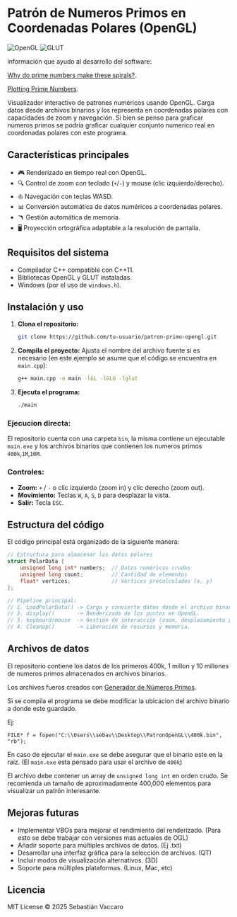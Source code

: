 # Patrón de Numeros Primos en Coordenadas Polares (OpenGL)

![OpenGL](https://img.shields.io/badge/OpenGL-1.0+-green)
![GLUT](https://img.shields.io/badge/GLUT-3.7+-blue)

información que ayudo al desarrollo del software:

[Why do prime numbers make these spirals?](https://www.youtube.com/watch?v=EK32jo7i5LQ&t=151s&ab_channel=3Blue1Brown).

[Plotting Prime Numbers](https://jaketae.github.io/study/prime-spirals/).

Visualizador interactivo de patrones numéricos usando OpenGL. Carga datos desde archivos binarios y los representa en coordenadas polares con capacidades de zoom y navegación. Si bien se penso para graficar numeros primos se podria graficar cualquier conjunto numerico real en coordenadas polares con este programa.

## Características principales
- 🎮 Renderizado en tiempo real con OpenGL.
- 🔍 Control de zoom con teclado (`+`/`-`) y mouse (clic izquierdo/derecho).
- ⛵ Navegación con teclas WASD.
- 📊 Conversión automática de datos numéricos a coordenadas polares.
- 🪃 Gestión automática de memoria.
- 🖥️ Proyección ortográfica adaptable a la resolución de pantalla.

## Requisitos del sistema
- Compilador C++ compatible con C++11.
- Bibliotecas OpenGL y GLUT instaladas.
- Windows (por el uso de `windows.h`).

## Instalación y uso

1. **Clona el repositorio:**
   ```bash
   git clone https://github.com/tu-usuario/patron-primo-opengl.git
   ```
2. **Compila el proyecto:**
   Ajusta el nombre del archivo fuente si es necesario (en este ejemplo se asume que el código se encuentra en `main.cpp`):
   ```bash
   g++ main.cpp -o main -lGL -lGLU -lglut
   ```
3. **Ejecuta el programa:**
   ```bash
   ./main
   ```
### Ejecucion directa:

El repositorio cuenta con una carpeta `bin`, la misma contiene un ejecutable `main.exe` y los archivos binarios que contienen los numeros primos `400k`,`1M`,`10M`.

### Controles:
- **Zoom:** `+` / `-` o clic izquierdo (zoom in) y clic derecho (zoom out).
- **Movimiento:** Teclas `W`, `A`, `S`, `D` para desplazar la vista.
- **Salir:** Tecla `ESC`.

## Estructura del código

El código principal está organizado de la siguiente manera:

```cpp
// Estructura para almacenar los datos polares
struct PolarData {
    unsigned long int* numbers;  // Datos numéricos crudos
    unsigned long count;         // Cantidad de elementos
    float* vertices;             // Vértices precalculados (x, y)
};

// Pipeline principal:
// 1. LoadPolarData() -> Carga y convierte datos desde el archivo binario.
// 2. display()       -> Renderizado de los puntos en OpenGL.
// 3. keyboard/mouse  -> Gestión de interacción (zoom, desplazamiento y salida).
// 4. Cleanup()       -> Liberación de recursos y memoria.
```

## Archivos de datos

El repositorio contiene los datos de los primeros 400k, 1 millon y 10 millones de numeros primos almacenados en archivos binarios.

Los archivos fueros creados con [Generador de Números Primos](https://github.com/sebolla-gif/NumerosPrimos).

Si se compila el programa se debe modificar la ubicacion del archivo binario a donde este guardado.

Ej:
```
FILE* f = fopen("C:\\Users\\sebav\\Desktop\\PatronOpenGL\\400k.bin", "rb");
```
En caso de ejecutar el `main.exe` se debe asegurar que el binario este en la raiz. (El `main.exe` esta pensado para usar el archivo de `400k`)

El archivo debe contener un array de `unsigned long int` en orden crudo. Se recomienda un tamaño de aproximadamente 400,000 elementos para visualizar un patrón interesante.

## Mejoras futuras
- Implementar VBOs para mejorar el rendimiento del renderizado. (Para esto se debe trabajar con versiones mas actuales de OGL)
- Añadir soporte para múltiples archivos de datos. (Ej .txt)
- Desarrollar una interfaz gráfica para la selección de archivos. (QT)
- Incluir modos de visualización alternativos. (3D)
- Soporte para múltiples plataformas. (Linux, Mac, etc)

## Licencia

MIT License © 2025 Sebastián Vaccaro


